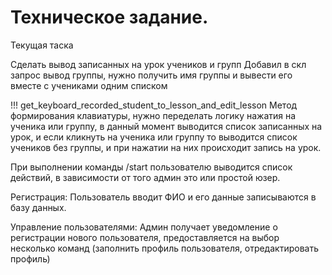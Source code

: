 # Техническое задание.

Текущая таска

Сделать вывод записанных на урок учеников и групп
Добавил в скл запрос вывод группы, нужно получить имя группы и вывести 
его вместе с учениками одним списком

!!! get_keyboard_recorded_student_to_lesson_and_edit_lesson
Метод формирования клавиатуры, нужно переделать логику нажатия на ученика или 
группу, в данный момент выводится список записанных на урок, и если кликнуть 
на ученика или группу то выводится список учеников без группы, и при нажатии
на них происходит запись на урок.


При выполнении команды /start пользователю выводится список действий,
в зависимости от того админ это или простой юзер.

Регистрация:
Пользователь вводит ФИО и его данные записываются в базу данных.

Управление пользователями:
Админ получает уведомление о регистрации нового пользователя,
предоставляется на выбор несколько команд
(заполнить профиль пользователя, отредактировать профиль)

